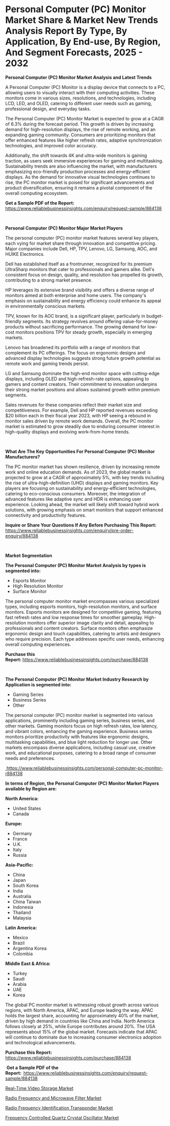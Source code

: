 <p><h1>Personal Computer (PC) Monitor Market Share & Market New Trends Analysis Report By Type, By Application, By End-use, By Region, And Segment Forecasts, 2025 - 2032</h1></p><p><strong>Personal Computer (PC) Monitor Market Analysis and Latest Trends</strong></p>
<p><p>A Personal Computer (PC) Monitor is a display device that connects to a PC, allowing users to visually interact with their computing activities. These monitors come in various sizes, resolutions, and technologies, including LCD, LED, and OLED, catering to different user needs such as gaming, professional design, and everyday tasks.</p><p>The Personal Computer (PC) Monitor Market is expected to grow at a CAGR of 6.3% during the forecast period. This growth is driven by increasing demand for high-resolution displays, the rise of remote working, and an expanding gaming community. Consumers are prioritizing monitors that offer enhanced features like higher refresh rates, adaptive synchronization technologies, and improved color accuracy.</p><p>Additionally, the shift towards 4K and ultra-wide monitors is gaining traction, as users seek immersive experiences for gaming and multitasking. Sustainability trends are also influencing the market, with manufacturers emphasizing eco-friendly production processes and energy-efficient displays. As the demand for innovative visual technologies continues to rise, the PC monitor market is poised for significant advancements and product diversification, ensuring it remains a pivotal component of the overall computing ecosystem.</p></p>
<p><strong>Get a Sample PDF of the Report:&nbsp;</strong> <a href="https://www.reliablebusinessinsights.com/enquiry/request-sample/884138?utm_campaign=1877&utm_medium=2&utm_source=Github&utm_content=ia&utm_term=12022025&utm_id=personal-computer-pc-monitor">https://www.reliablebusinessinsights.com/enquiry/request-sample/884138</a></p>
<p>&nbsp;</p>
<p><strong>Personal Computer (PC) Monitor Major Market Players</strong></p>
<p><p>The personal computer (PC) monitor market features several key players, each vying for market share through innovation and competitive pricing. Major companies include Dell, HP, TPV, Lenovo, LG, Samsung, AOC, and HUIKE Electronics.</p><p>Dell has established itself as a frontrunner, recognized for its premium UltraSharp monitors that cater to professionals and gamers alike. Dell's consistent focus on design, quality, and resolution has propelled its growth, contributing to a strong market presence.</p><p>HP leverages its extensive brand visibility and offers a diverse range of monitors aimed at both enterprise and home users. The company's emphasis on sustainability and energy efficiency could enhance its appeal in environmentally conscious markets.</p><p>TPV, known for its AOC brand, is a significant player, particularly in budget-friendly segments. Its strategy revolves around offering value-for-money products without sacrificing performance. The growing demand for low-cost monitors positions TPV for steady growth, especially in emerging markets.</p><p>Lenovo has broadened its portfolio with a range of monitors that complement its PC offerings. The focus on ergonomic designs and advanced display technologies suggests strong future growth potential as remote work and gaming trends persist.</p><p>LG and Samsung dominate the high-end monitor space with cutting-edge displays, including OLED and high-refresh-rate options, appealing to gamers and content creators. Their commitment to innovation underpins their strong market positions and allows sustained growth within premium segments.</p><p>Sales revenues for these companies reflect their market size and competitiveness. For example, Dell and HP reported revenues exceeding $20 billion each in their fiscal year 2023, with HP seeing a rebound in monitor sales driven by remote work demands. Overall, the PC monitor market is estimated to grow steadily due to enduring consumer interest in high-quality displays and evolving work-from-home trends.</p></p>
<p>&nbsp;</p>
<p><strong>What Are The Key Opportunities For Personal Computer (PC) Monitor Manufacturers?</strong></p>
<p><p>The PC monitor market has shown resilience, driven by increasing remote work and online education demands. As of 2023, the global market is projected to grow at a CAGR of approximately 5%, with key trends including the rise of ultra-high-definition (UHD) displays and gaming monitors. Key players are focusing on sustainability and energy-efficient technologies, catering to eco-conscious consumers. Moreover, the integration of advanced features like adaptive sync and HDR is enhancing user experience. Looking ahead, the market will likely shift toward hybrid work solutions, with growing emphasis on smart monitors that support enhanced connectivity and productivity features.</p></p>
<p><strong>Inquire or Share Your Questions If Any Before Purchasing This Report:</strong> <a href="https://www.reliablebusinessinsights.com/enquiry/pre-order-enquiry/884138?utm_campaign=1877&utm_medium=2&utm_source=Github&utm_content=ia&utm_term=12022025&utm_id=personal-computer-pc-monitor">https://www.reliablebusinessinsights.com/enquiry/pre-order-enquiry/884138</a></p>
<p>&nbsp;</p>
<p><strong>Market Segmentation</strong></p>
<p><strong>The Personal Computer (PC) Monitor Market Analysis by types is segmented into:</strong></p>
<p><ul><li>Esports Monitor</li><li>High Resolution Monitor</li><li>Surface Monitor</li></ul></p>
<p><p>The personal computer monitor market encompasses various specialized types, including esports monitors, high-resolution monitors, and surface monitors. Esports monitors are designed for competitive gaming, featuring fast refresh rates and low response times for smoother gameplay. High-resolution monitors offer superior image clarity and detail, appealing to professionals and content creators. Surface monitors often emphasize ergonomic design and touch capabilities, catering to artists and designers who require precision. Each type addresses specific user needs, enhancing overall computing experiences.</p></p>
<p><strong>Purchase this Report:&nbsp;</strong><a href="https://www.reliablebusinessinsights.com/purchase/884138?utm_campaign=1877&utm_medium=2&utm_source=Github&utm_content=ia&utm_term=12022025&utm_id=personal-computer-pc-monitor">https://www.reliablebusinessinsights.com/purchase/884138</a></p>
<p>&nbsp;</p>
<p><strong>The Personal Computer (PC) Monitor Market Industry Research by Application is segmented into:</strong></p>
<p><ul><li>Gaming Series</li><li>Business Series</li><li>Other</li></ul></p>
<p><p>The personal computer (PC) monitor market is segmented into various applications, prominently including gaming series, business series, and other markets. Gaming monitors focus on high refresh rates, low latency, and vibrant colors, enhancing the gaming experience. Business series monitors prioritize productivity with features like ergonomic designs, multitasking capabilities, and blue light reduction for longer use. Other markets encompass diverse applications, including casual use, creative work, and educational purposes, catering to a broad range of consumer needs and preferences.</p></p>
<p><a href="https://www.reliablebusinessinsights.com/personal-computer-pc-monitor-r884138?utm_campaign=1877&utm_medium=2&utm_source=Github&utm_content=ia&utm_term=12022025&utm_id=personal-computer-pc-monitor">&nbsp;https://www.reliablebusinessinsights.com/personal-computer-pc-monitor-r884138</a></p>
<p><strong>In terms of Region, the Personal Computer (PC) Monitor Market Players available by Region are:</strong></p>
<p>
    <p> <strong> North America: </strong>
        <ul>
            <li>United States</li>
            <li>Canada</li>
        </ul>
        </p> 
    <p> <strong> Europe: </strong>
        <ul>
            <li>Germany</li>
            <li>France</li>
            <li>U.K.</li>
            <li>Italy</li>
            <li>Russia</li>
        </ul>
        </p> 
    <p> <strong> Asia-Pacific: </strong>
        <ul>
            <li>China</li>
            <li>Japan</li>
            <li>South Korea</li>
            <li>India</li>
            <li>Australia</li>
            <li>China Taiwan</li>
            <li>Indonesia</li>
            <li>Thailand</li>
            <li>Malaysia</li>
        </ul>
        </p> 
    <p> <strong> Latin America: </strong>
        <ul>
            <li>Mexico</li>
            <li>Brazil</li>
            <li>Argentina Korea</li>
            <li>Colombia</li>
        </ul>
        </p> 
    <p> <strong> Middle East & Africa: </strong>
        <ul>
            <li>Turkey</li>
            <li>Saudi</li>
            <li>Arabia</li>
            <li>UAE</li>
            <li>Korea</li>
        </ul>
    </p>
    </p>
<p><p>The global PC monitor market is witnessing robust growth across various regions, with North America, APAC, and Europe leading the way. APAC holds the largest share, accounting for approximately 40% of the market, driven by high demand in countries like China and India. North America follows closely at 25%, while Europe contributes around 20%. The USA represents about 15% of the global market. Forecasts indicate that APAC will continue to dominate due to increasing consumer electronics adoption and technological advancements.</p></p>
<p><strong>Purchase this Report: </strong><a href="https://www.reliablebusinessinsights.com/purchase/884138?utm_campaign=1877&utm_medium=2&utm_source=Github&utm_content=ia&utm_term=12022025&utm_id=personal-computer-pc-monitor">https://www.reliablebusinessinsights.com/purchase/884138</a></p>
<p>&nbsp;<strong>Get a Sample PDF of the Report:&nbsp;&nbsp;</strong><a href="https://www.reliablebusinessinsights.com/enquiry/request-sample/884138?utm_campaign=1877&utm_medium=2&utm_source=Github&utm_content=ia&utm_term=12022025&utm_id=personal-computer-pc-monitor">https://www.reliablebusinessinsights.com/enquiry/request-sample/884138</a></p>
<p><strong></strong></p>
<p><p><a href="https://github.com/khanyearimse/Market-Research-Report-List-1/blob/main/real-time-video-storage-market.md?utm_campaign=1877&utm_medium=2&utm_source=Github&utm_content=ia&utm_term=12022025&utm_id=personal-computer-pc-monitor">Real-Time Video Storage Market</a></p><p><a href="https://github.com/elizabethdagraca/Market-Research-Report-List-5/blob/main/radio-frequency-and-microwave-filter-market.md?utm_campaign=1877&utm_medium=2&utm_source=Github&utm_content=ia&utm_term=12022025&utm_id=personal-computer-pc-monitor">Radio Frequency and Microwave Filter Market</a></p><p><a href="https://github.com/cobinaydin13/Market-Research-Report-List-1/blob/main/radio-frequency-identification-transponder-market.md?utm_campaign=1877&utm_medium=2&utm_source=Github&utm_content=ia&utm_term=12022025&utm_id=personal-computer-pc-monitor">Radio Frequency Identification Transponder Market</a></p><p><a href="https://github.com/osamhcombre/Market-Research-Report-List-1/blob/main/frequency-controlled-quartz-crystal-oscillator-market.md?utm_campaign=1877&utm_medium=2&utm_source=Github&utm_content=ia&utm_term=12022025&utm_id=personal-computer-pc-monitor">Frequency Controlled Quartz Crystal Oscillator Market</a></p></p>